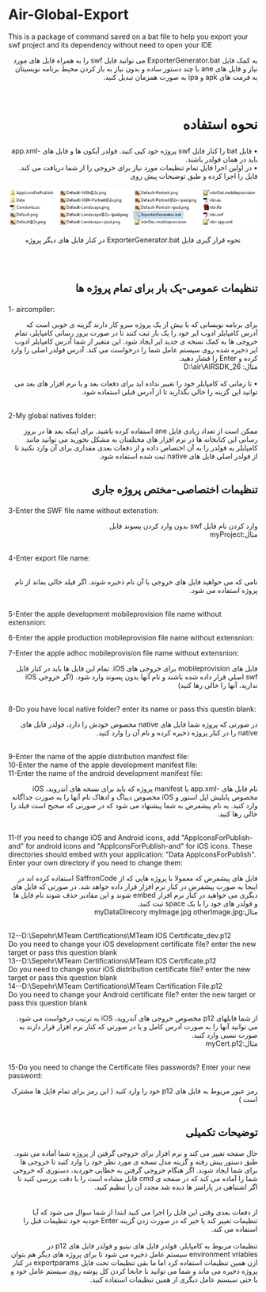 # Air-Global-Export
This is a package of command saved on a bat file to help you export your swf project and its dependency without need to open your IDE
<p dir="rtl">به کمک فایل ExporterGenerator.bat می توانید فایل swf را به همراه فایل های مورد نیاز و فایل های ane با چند دستور ساده و بدون نیاز به باز کردن محیط برنامه نویسیتان به فرمت های apk و ipa به صورت همزمان تبدیل کنید.</p>
<br>

# <p dir="rtl">نحوه استفاده</p>

<p dir="rtl">
• فایل bat را کنار فایل swf پروژه خود کپی کنید. فولدر آیکون ها و فایل های -app.xml باید در همان فولدر باشند.<br>
• در اولین اجرا فایل تمام تنظیمات مورد نیاز برای خروجی را از شما دریافت می کند. فایل را اجرا کرده و طبق توضیحات پیش روی<br>
  <p align="center">
    <img src="https://github.com/SaffronCode/Air-Global-Export/blob/Documentation/Doc/WhereToSet.JPG?raw=true" dir="center" alt="نحوه ی قرار گیری فایل ExporterGenerator.bat در کنار فایل های دیگر پروژه"/><br><p align="center" dir="rtl">نحوه قرار گیری فایل ExporterGenerator.bat در کنار فایل های دیگر پروژه
</p></p><br><br>

## <p dir="rtl">تنظیمات عمومی-یک بار برای تمام پروژه ها</p>

<p dir="ltr">1- aircompiler:<br></p><p dir="rtl">
برای برنامه نویسانی که با بیش از یک پروژه سرو کار دارند گزینه ی خوبی است که آدرس کامپایلر ادوب ایر خود را یک بار ثبت کنند تا در صورت بروز رسانی کامپایلر، تمام خروجی ها به کمک نسخه ی جدید ایر ایجاد شود. این متغیر از شما آدرس کامپایلر ادوب ایر ذخیره شده روی سیستم عامل شما را درخواست می کند. آدرس فولدر اصلی را وارد کرده و Enter را فشار دهید.<br>
مثال: D:\air\AIRSDK_26<br><br>
• تا زمانی که کامپایلر خود را تغییر نداده اید برای دفعات بعد و یا نرم افزار های بعد می توانید این گزینه را خالی بگذارید تا از آدرس قبلی استفاده شود.<br><br>

</p><p dir="ltr">2-My global natives folder: <br></p><p dir="rtl">
ممکن است از تعداد زیادی فایل ane استفاده کرده باشید. برای اینکه بعد ها در بروز رسانی این کتابخانه ها در نرم افزار های مختلفتان به مشکل نخورید می توانید مانند کامپایلر یه فولدر را به آن اختصاص داده و از دفعات بعدی مقداری برای آن وارد نکنید تا از فولدر اصلی فایل های native ثبت شده استفاده شود.<br>
<br>
  
## <p dir="rtl">تنظیمات اختصاصی-مختص پروژه جاری</p>

</p><p dir="ltr">3-Enter the SWF file name without extenstion:</p><p dir="rtl">وارد کردن نام فایل swf بدون وارد کردن پسوند فایل<br>
مثال:myProject<br><br>

</p><p dir="ltr">4-Enter export file name:</p><p dir="rtl">
<br>نامی که می خواهید فایل های خروجی با آن نام ذخیره شوند. اگر فیلد خالی بماند از نام پروژه استفاده می شود.<br><br>
</p><p dir="ltr">5-Enter the apple development mobileprovision file name without extensnion:<br>
</p><p dir="ltr">6-Enter the apple production mobileprovision file name without extensnion:<br>
</p><p dir="ltr">7-Enter the apple adhoc mobileprovision file name without extensnion:<br></p><p dir="rtl">
فایل های mobileprovision برای خروجی های iOS. تمام این فایل ها باید در کنار فایل swf اصلی قرار داده شده باشند و نام آنها بدون پسوند وارد شود. (اگر خروجی iOS ندارید، آنها را خالی رها کنید)<br><br>

</p><p dir="ltr">8-Do you have local native folder? enter its name or pass this questin blank:<br></p><p dir="rtl">
در صورتی که پروژه شما فایل های native مخصوص خودش را دارد، فولدر فایل های native را در کنار پروژه ذخیره کرده و نام آن را وارد کنید.<br><br>

</p><p dir="ltr">9-Enter the name of the apple distribution manifest file:<br>
10-Enter the name of the apple development manifest file:<br>
11-Enter the name of the android development manifest file:<br></p><p dir="rtl">
نام فایل های -app.xml یا manifest پروژه که باید برای نسخه های آندروید، iOS مخصوص پابلیش اپل استور و iOS مخصوص دیباگ و ادهاک نام آنها را به صورت جداگانه وارد کنید. یه نام پیشفرض به شما پیشنهاد می شود که در صورتی که صحیح است فیلد را خالی رها کنید.<br><br>

</p><p dir="ltr">11-If you need to change iOS and Android icons, add "AppIconsForPublish-and" for android icons and "AppIconsForPublish-and" for iOS icons.
These directories should embed with your application: "Data AppIconsForPublish". Enter your own directory if you need to change them:<br></p><p dir="rtl">
فایل های پیشفرض که معمولا با پروژه هایی که از SaffronCode استفاده کرده اند در اینجا به صورت پیشفرض در کنار نرم افزار قرار داده خواهد شد. در صورتی که فایل های دیگری می خواهید در کنار نرم افزار embed شوند و این مقادیر حذف شوند نام فایل ها و فولدر های خود را با یک space ثبت کنید.<br>
مثال:myDataDirecory myImage.jpg otherImage.jpg<br><br>

</p><p dir="ltr">12--D:\Sepehr\MTeam Certifications\MTeam IOS Certificate_dev.p12<br>
Do you need to change your iOS development certificate file? enter the new target or pass this question blank<br>
13--D:\Sepehr\MTeam Certifications\MTeam IOS Certificate.p12<br>
Do you need to change your iOS distribution certificate file? enter the new target or pass this question blank<br>
14--D:\Sepehr\MTeam Certifications\MTeam Certification File.p12<br>
Do you need to change your Android certificate file? enter the new target or pass this question blank<br></p><p dir="rtl">
از شما فایلهای p12 مخصوص خروجی های آندروید، iOS به ترتیب درخواست می شود. می توانید آنها را به صورت آدرس کامل و یا در صورتی که کنار نرم افزار قرار دارند به صورت نسبی وارد کنید.<br>
مثال:myCert.p12<br><br>

</p><p dir="ltr">15-Do you need to change the Certificate files passwords? Enter your new password:<br></p><p dir="rtl">
رمز عبور مربوط به فایل های p12 خود را وارد کنید ( این رمز برای تمام فایل ها مشترک است )<br><br>

</p>

## <p dir="rtl">توضیحات تکمیلی</p>

<p dir="rtl">
حال صفحه تغییر می کند و نرم افزار برای خروجی گرفتن از پروژه شما آماده می شود. طبق دستور پیش رفته و گزینه مدل نسخه ی مورد نظر خود را وارد کنید تا خروجی ها برای شما ایجاد شوند. اگر هنگام خروجی گرفتن به خطایی خوردید، دستوری که خروجی شما را آماده می کند که در صفحه ی cmd قابل مشاده است را با دقت بررسی کنید تا اگر اشتباهی در پارامتر ها دیده شد مجدد آن را تنظیم کنید.<br><br><br>
از دفعات بعدی وقتی این فایل را اجرا می کنید ابتدا از شما سوال می شود که آیا تنظیمات تغییر کند یا خیر که در صورت زدن گزینه Enter خودبه خود تنظیمات قبل را استفاده می کند.<br><br>
تنظیمات مربوط به کامپایلر، فولدر فایل های نیتیو و فولدر فایل های p12 در environment vriables سیستم عامل ذخیره می شود تا برای پروژه های دیگر هم بتوان ازن همین تنظیمات استفاده کرد اما ما بقی تنظیمات تحت فایل exportparams در کنار پروژه ذخیره می ماند و شما می توانید با جابجا کردن کل پوشه روی سیستم عامل خود و یا حتی سیستم عامل دیگری از همین تنظیمات استفاده کنید.


<p>
